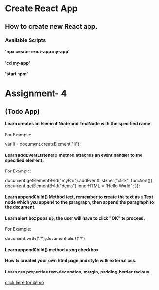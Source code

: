 # Create React App

## How to create new React app.

### Available Scripts

####  'npx create-react-app my-app'
####  'cd my-app'
####  'start npm'

# Assignment- 4

## (Todo App)

#### Learn creates an Element Node and TextNode with the specified name.

For Example:

var li = document.createElement("li");



#### Learn addEventListener() method attaches an event handler to the specified element.

For Example:


document.getElementById("myBtn").addEventListener("click", function(){
  document.getElementById("demo").innerHTML = "Hello World";
});

#### Learn appendChild() Method  text, remember to create the text as a Text node which you append to the paragraph, then append the paragraph to the document.

#### Learn alert box pops up, the user will have to click "OK" to proceed.

For Example:

document.write('#'),document.alert('#')

#### Learn appendChild() method using checkbox

#### How to created your own html page and style with external css.

#### Learn css properties text-decoration, margin, padding,border radious.



[click here for demo](file:///Users/firojkhan/Desktop/mywork/Assignment-4/todolist.html)